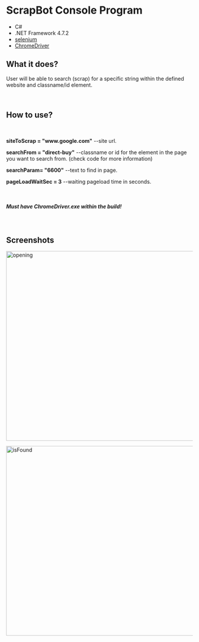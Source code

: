 # ScrapBot Console Program
<div>
<ul>
	<li>C#</li>
	<li>.NET Framework 4.7.2</li>
	<li><a href="https://www.selenium.dev/documentation/">selenium</a></li>
	<li><a href="https://chromedriver.chromium.org/downloads">ChromeDriver</a></li>
	
</ul>
</div>

<div>
<h2>What it does?</h2>
  <p>User will be able to search (scrap) for a specific string within the defined website and classname/id element.</p>
</div>

<br />
  
<div>
  <h2>How to use?</h2>
  <br />
<p><b>siteToScrap = "www.google.com"</b> --site url.</p>
<p><b>searchFrom = "direct-buy"</b> --classname or id for the element in the page you want to search from. (check code for more information)</p>
<p><b>searchParam= "6600"</b> --text to find in page.</p>
<p><b>pageLoadWaitSec = 3</b> --waiting pageload time in seconds.</p>

<br />
<h5>Must have ChromeDriver.exe within the build!</h5>
</div>

<br />

<div>
<h2>Screenshots</h2>
<p>
<a data-flickr-embed="true" href="https://www.flickr.com/photos/55156353@N07/51669702016/in/dateposted-public/" title="opening"><img src="https://live.staticflickr.com/65535/51669702016_210955c024_b.jpg" width="979" height="512" alt="opening"></a>
</p>
<p>
<a data-flickr-embed="true" href="https://www.flickr.com/photos/55156353@N07/51668905197/in/dateposted-public/" title="isFound"><img src="https://live.staticflickr.com/65535/51668905197_fec58f47a4_b.jpg" width="979" height="512" alt="isFound"></a>
</p>
</div>

